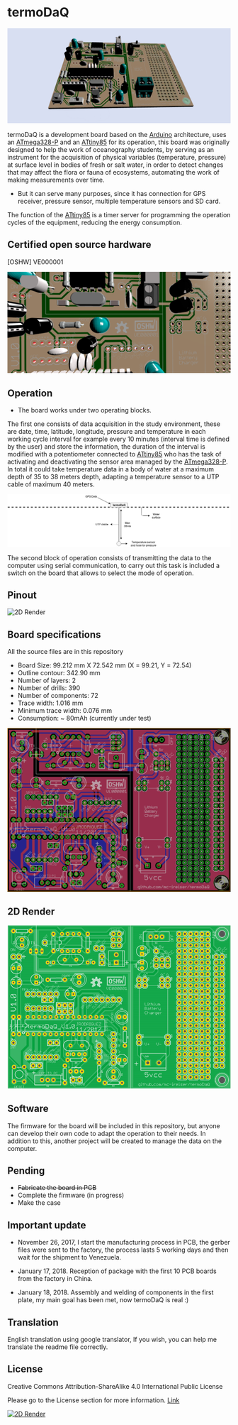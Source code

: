 # termoDaQ

![3D Render](https://raw.githubusercontent.com/mc-ireiser/termoDaQ/master/3D_Render/Render_3.png)

termoDaQ is a development board based on the [Arduino](https://www.arduino.cc/) architecture, uses an [ATmega328-P](http://ww1.microchip.com/downloads/en/DeviceDoc/Atmel-42735-8-bit-AVR-Microcontroller-ATmega328-328P_Summary.pdf) and an [ATtiny85](http://ww1.microchip.com/downloads/en/DeviceDoc/Atmel-2586-AVR-8-bit-Microcontroller-ATtiny25-ATtiny45-ATtiny85_Datasheet-Summary.pdf) for its operation, this board was originally designed to help the work of oceanography students, by serving as an instrument for the acquisition of physical variables (temperature, pressure) at surface level in bodies of fresh or salt water, in order to detect changes that may affect the flora or fauna of ecosystems, automating the work of making measurements over time.

- But it can serve many purposes, since it has connection for GPS receiver, pressure sensor, multiple temperature sensors and SD card.

The function of the [ATtiny85](http://ww1.microchip.com/downloads/en/DeviceDoc/Atmel-2586-AVR-8-bit-Microcontroller-ATtiny25-ATtiny45-ATtiny85_Datasheet-Summary.pdf) is a timer server for programming the operation cycles of the equipment, reducing the energy consumption.

## Certified open source hardware

[OSHW] VE000001

![3D Render](https://raw.githubusercontent.com/mc-ireiser/termoDaQ/master/3D_Render/Render_2.png)

## Operation

- The board works under two operating blocks.

The first one consists of data acquisition in the study environment, these are date, time, latitude, longitude, pressure and temperature in each working cycle interval for example every 10 minutes (interval time is defined by the user) and store the information, the duration of the interval is modified with a potentiometer connected to [ATtiny85](http://ww1.microchip.com/downloads/en/DeviceDoc/Atmel-2586-AVR-8-bit-Microcontroller-ATtiny25-ATtiny45-ATtiny85_Datasheet-Summary.pdf) who has the task of activating and deactivating the sensor area managed by the [ATmega328-P](http://ww1.microchip.com/downloads/en/DeviceDoc/Atmel-42735-8-bit-AVR-Microcontroller-ATmega328-328P_Summary.pdf). In total it could take temperature data in a body of water at a maximum depth of 35 to 38 meters depth, adapting a temperature sensor to a UTP cable of maximum 40 meters.

![2D Render](https://raw.githubusercontent.com/mc-ireiser/termoDaQ/master/docs/img/Mockup.png)

The second block of operation consists of transmitting the data to the computer using serial communication, to carry out this task is included a switch on the board that allows to select the mode of operation.

## Pinout

![2D Render](https://raw.githubusercontent.com/mc-ireiser/termoDaQ/master/IMG/Pinout.png)

## Board specifications

All the source files are in this repository

- Board Size: 99.212 mm X 72.542 mm (X = 99.21, Y = 72.54)
- Outline contour: 342.90 mm
- Number of layers: 2
- Number of drills: 390
- Number of components: 72
- Trace width: 1.016 mm
- Minimum trace width: 0.076 mm
- Consumption: ~ 80mAh (currently under test)

![2D Render](https://raw.githubusercontent.com/mc-ireiser/termoDaQ/master/IMG/Overall.png)

## 2D Render

![2D Render](https://raw.githubusercontent.com/mc-ireiser/termoDaQ/master/2D_Render/HQ_Top.png)

## Software

The firmware for the board will be included in this repository, but anyone can develop their own code to adapt the operation to their needs. In addition to this, another project will be created to manage the data on the computer.

## Pending

- ~~Fabricate the board in PCB~~
- Complete the firmware (in progress)
- Make the case

## Important update

- November 26, 2017, I start the manufacturing process in PCB, the gerber files were sent to the factory, the process lasts 5 working days and then wait for the shipment to Venezuela.

- January 17, 2018. Reception of package with the first 10 PCB boards from the factory in China.

- January 18, 2018. Assembly and welding of components in the first plate, my main goal has been met, now termoDaQ is real :)

## Translation

English translation using google translator, If you wish, you can help me translate the readme file correctly.

## License

Creative Commons Attribution-ShareAlike 4.0 International Public License

Please go to the License section for more information. [Link](https://github.com/mc-ireiser/termoDaQ/tree/master/License)

[![2D Render](https://i.creativecommons.org/l/by-sa/4.0/88x31.png)](https://creativecommons.org/licenses/by-sa/4.0/)
